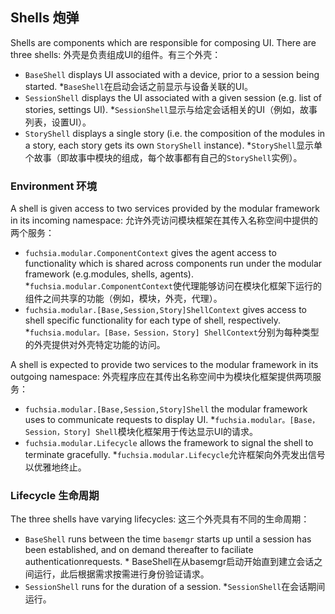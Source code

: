  
## Shells  炮弹 

Shells are components which are responsible for composing UI. There are three shells: 外壳是负责组成UI的组件。有三个外壳：

 
*   `BaseShell` displays UI associated with a device, prior to a session being started. *`BaseShell`在启动会话之前显示与设备关联的UI。
*   `SessionShell` displays the UI associated with a given session (e.g. list of stories, settings UI). *`SessionShell`显示与给定会话相关的UI（例如，故事列表，设置UI）。
*   `StoryShell` displays a single story (i.e. the composition of the modules in a story, each story gets its own `StoryShell` instance). *`StoryShell`显示单个故事（即故事中模块的组成，每个故事都有自己的`StoryShell`实例）。

 
### Environment  环境 

A shell is given access to two services provided by the modular framework in its incoming namespace: 允许外壳访问模块框架在其传入名称空间中提供的两个服务：

 
*   `fuchsia.modular.ComponentContext` gives the agent access to functionality which is shared across components run under the modular framework (e.g.modules, shells, agents). *`fuchsia.modular.ComponentContext`使代理能够访问在模块化框架下运行的组件之间共享的功能（例如，模块，外壳，代理）。
*   `fuchsia.modular.[Base,Session,Story]ShellContext` gives access to shell specific functionality for each type of shell, respectively. *`fuchsia.modular。[Base，Session，Story] ​​ShellContext`分别为每种类型的外壳提供对外壳特定功能的访问。

A shell is expected to provide two services to the modular framework in its outgoing namespace: 外壳程序应在其传出名称空间中为模块化框架提供两项服务：

 
*   `fuchsia.modular.[Base,Session,Story]Shell` the modular framework uses to communicate requests to display UI. *`fuchsia.modular。[Base，Session，Story] ​​Shell`模块化框架用于传达显示UI的请求。
*   `fuchsia.modular.Lifecycle` allows the framework to signal the shell to terminate gracefully. *`fuchsia.modular.Lifecycle`允许框架向外壳发出信号以优雅地终止。

 
### Lifecycle  生命周期 

The three shells have varying lifecycles:  这三个外壳具有不同的生命周期：

 
*   `BaseShell` runs between the time `basemgr` starts up until a session has been established, and on demand thereafter to faciliate authenticationrequests. * BaseShell在从basemgr启动开始直到建立会话之间运行，此后根据需求按需进行身份验证请求。
*   `SessionShell` runs for the duration of a session.  *`SessionShell`在会话期间运行。
